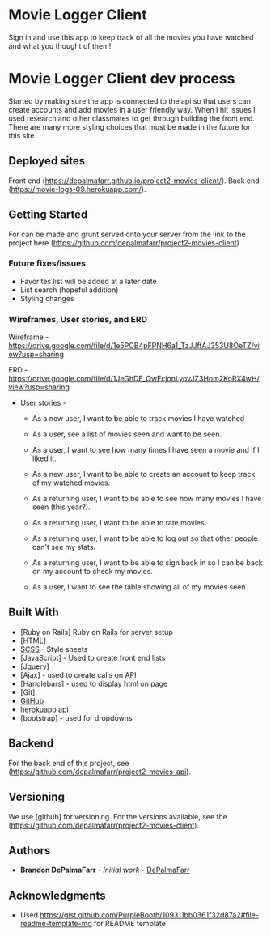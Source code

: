 # Movie Logger Client

Sign in and use this app to keep track of all the movies you have watched and what you thought of them!

# Movie Logger Client dev process

Started by making sure the app is connected to the api so that users can create accounts and add movies in a user friendly way. When I hit issues I used research and other classmates to get through building the front end. There are many more styling choices that must be made in the future for this site. 


## Deployed sites

Front end (https://depalmafarr.github.io/project2-movies-client/).
Back end (https://movie-logs-09.herokuapp.com/).

## Getting Started

For can be made and grunt served onto your server from the link to the project here (https://github.com/depalmafarr/project2-movies-client)

### Future fixes/issues

- Favorites list will be added at a later date
- List search (hopeful addition)
- Styling changes


### Wireframes, User stories, and ERD

Wireframe - https://drive.google.com/file/d/1e5POB4pFPNH6a1_TzJJffAJ353U8OeTZ/view?usp=sharing

ERD - https://drive.google.com/file/d/1JeGhDE_QwEcjonLyovJZ3Hom2KoRX4wH/view?usp=sharing

* User stories -
  - As a new user, I want to be able to track movies I have watched

  - As a user, see a list of movies seen and want to be seen.

  - As a user, I want to see how many times I have seen a movie and if I liked it.

  - As a new user, I want to be able to create an account to keep track of my watched movies.

  - As a returning user, I want to be able to see how many movies I have seen (this year?).

  - As a returning user, I want to be able to rate movies.

  - As a returning user, I want to be able to log out so that other people can't see my stats.

  - As a returning user, I want to be able to sign back in so I can be back on my account to check my movies.

  - As a user, I want to see the table showing all of my movies seen.

## Built With

* [Ruby on Rails] Ruby on Rails for server setup
* [HTML]
* [SCSS](https://sass-lang.com/) - Style sheets
* [JavaScript] - Used to create front end lists
* [Jquery]
* [Ajax] - used to create calls on API
* [Handlebars] - used to display html on page
* [Git]
* [GitHub](https://github.com/)
* [herokuapp api](https://www.heroku.com/)
* [bootstrap] - used for dropdowns

## Backend

For the back end of this project, see (https://github.com/depalmafarr/project2-movies-api).


## Versioning

We use [github] for versioning. For the versions available, see the (https://github.com/depalmafarr/project2-movies-client).

## Authors

* **Brandon DePalmaFarr** - *Initial work* - [DePalmaFarr](https://github.com/DePalmaFarr)

## Acknowledgments

* Used https://gist.github.com/PurpleBooth/109311bb0361f32d87a2#file-readme-template-md for README template
